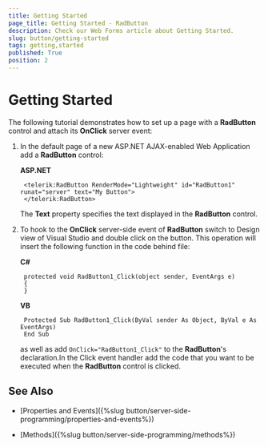```yaml
---
title: Getting Started
page_title: Getting Started - RadButton
description: Check our Web Forms article about Getting Started.
slug: button/getting-started
tags: getting,started
published: True
position: 2
---
```


# Getting Started

The following tutorial demonstrates how to set up a page with a **RadButton** control and attach its **OnClick** server event:

1. In the default page of a new ASP.NET AJAX-enabled Web Application add a **RadButton** control:

	**ASP.NET**	
	
		<telerik:RadButton RenderMode="Lightweight" id="RadButton1" runat="server" text="My Button">
		</telerik:RadButton>	

	The **Text** property specifies the text displayed in the **RadButton** control.

1. To hook to the **OnClick** server-side event of **RadButton** switch to Design view of Visual Studio and double click on the button. This operation will insert the following function in the code behind file:

	**C#**
	
		protected void RadButton1_Click(object sender, EventArgs e)
		{
		}

	**VB**
	
		Protected Sub RadButton1_Click(ByVal sender As Object, ByVal e As EventArgs)
		End Sub

	as well as add `OnClick="RadButton1_Click"` to the **RadButton**'s declaration.In the Click event handler add the code that you want to be executed when the **RadButton** control is clicked.

## See Also

 * [Properties and Events]({%slug button/server-side-programming/properties-and-events%})

 * [Methods]({%slug button/server-side-programming/methods%})
